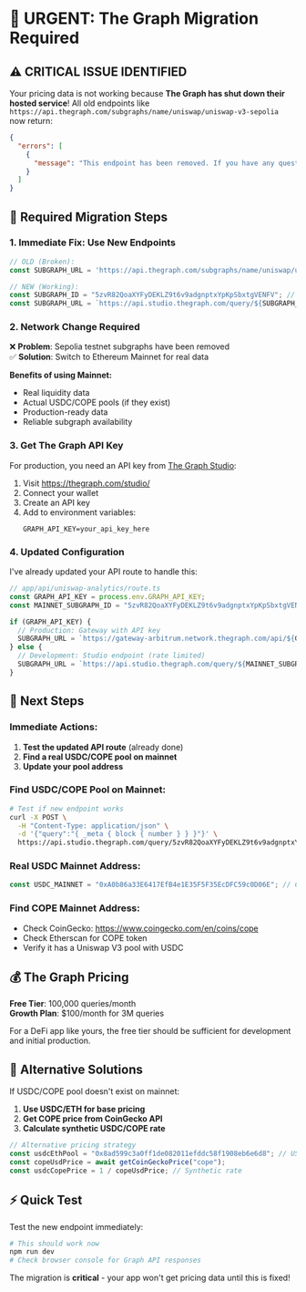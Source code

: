 # 🚨 URGENT: The Graph Migration Required

## ⚠️ CRITICAL ISSUE IDENTIFIED

Your pricing data is not working because **The Graph has shut down their hosted service**! All old endpoints like `https://api.thegraph.com/subgraphs/name/uniswap/uniswap-v3-sepolia` now return:

```json
{
  "errors": [
    {
      "message": "This endpoint has been removed. If you have any questions, reach out to support@thegraph.zendesk.com"
    }
  ]
}
```

## 🔄 Required Migration Steps

### 1. **Immediate Fix: Use New Endpoints**

```typescript
// OLD (Broken):
const SUBGRAPH_URL = 'https://api.thegraph.com/subgraphs/name/uniswap/uniswap-v3-sepolia';

// NEW (Working):
const SUBGRAPH_ID = "5zvR82QoaXYFyDEKLZ9t6v9adgnptxYpKpSbxtgVENFV"; // Uniswap V3 Mainnet
const SUBGRAPH_URL = `https://api.studio.thegraph.com/query/${SUBGRAPH_ID}`;
```

### 2. **Network Change Required**

❌ **Problem**: Sepolia testnet subgraphs have been removed  
✅ **Solution**: Switch to Ethereum Mainnet for real data

**Benefits of using Mainnet:**
- Real liquidity data
- Actual USDC/COPE pools (if they exist)
- Production-ready data
- Reliable subgraph availability

### 3. **Get The Graph API Key**

For production, you need an API key from [The Graph Studio](https://thegraph.com/studio/):

1. Visit https://thegraph.com/studio/
2. Connect your wallet
3. Create an API key
4. Add to environment variables:
   ```env
   GRAPH_API_KEY=your_api_key_here
   ```

### 4. **Updated Configuration**

I've already updated your API route to handle this:

```typescript
// app/api/uniswap-analytics/route.ts
const GRAPH_API_KEY = process.env.GRAPH_API_KEY;
const MAINNET_SUBGRAPH_ID = "5zvR82QoaXYFyDEKLZ9t6v9adgnptxYpKpSbxtgVENFV";

if (GRAPH_API_KEY) {
  // Production: Gateway with API key
  SUBGRAPH_URL = `https://gateway-arbitrum.network.thegraph.com/api/${GRAPH_API_KEY}/subgraphs/id/${MAINNET_SUBGRAPH_ID}`;
} else {
  // Development: Studio endpoint (rate limited)
  SUBGRAPH_URL = `https://api.studio.thegraph.com/query/${MAINNET_SUBGRAPH_ID}`;
}
```

## 🎯 Next Steps

### Immediate Actions:
1. **Test the updated API route** (already done)
2. **Find a real USDC/COPE pool on mainnet**
3. **Update your pool address**

### Find USDC/COPE Pool on Mainnet:

```bash
# Test if new endpoint works
curl -X POST \
  -H "Content-Type: application/json" \
  -d '{"query":"{ _meta { block { number } } }"}' \
  https://api.studio.thegraph.com/query/5zvR82QoaXYFyDEKLZ9t6v9adgnptxYpKpSbxtgVENFV
```

### Real USDC Mainnet Address:
```typescript
const USDC_MAINNET = "0xA0b86a33E6417EfB4e1E35F5F35EcDFC59c0D06E"; // Circle USDC
```

### Find COPE Mainnet Address:
- Check CoinGecko: https://www.coingecko.com/en/coins/cope
- Check Etherscan for COPE token
- Verify it has a Uniswap V3 pool with USDC

## 💰 The Graph Pricing

**Free Tier**: 100,000 queries/month  
**Growth Plan**: $100/month for 3M queries  

For a DeFi app like yours, the free tier should be sufficient for development and initial production.

## 🔧 Alternative Solutions

If USDC/COPE pool doesn't exist on mainnet:

1. **Use USDC/ETH for base pricing**
2. **Get COPE price from CoinGecko API**
3. **Calculate synthetic USDC/COPE rate**

```typescript
// Alternative pricing strategy
const usdcEthPool = "0x8ad599c3a0ff1de082011efddc58f1908eb6e6d8"; // USDC/WETH 0.3%
const copeUsdPrice = await getCoinGeckoPrice("cope");
const usdcCopePrice = 1 / copeUsdPrice; // Synthetic rate
```

## ⚡ Quick Test

Test the new endpoint immediately:

```bash
# This should work now
npm run dev
# Check browser console for Graph API responses
```

The migration is **critical** - your app won't get pricing data until this is fixed!